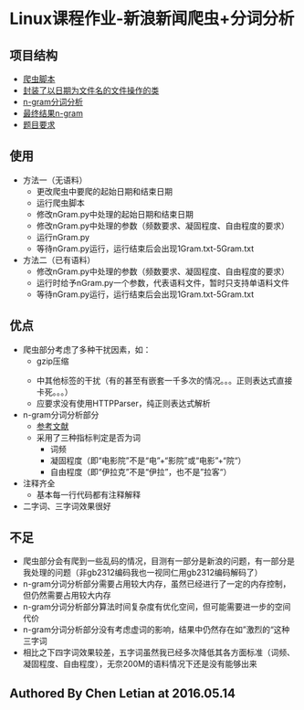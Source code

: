 # Linux课程作业-新浪新闻爬虫+分词分析
## 项目结构
- [爬虫脚本](./reptile.py)
- [封装了以日期为文件名的文件操作的类](./FileOperator.py)
- [n-gram分词分析](./nGram.py)
- [最终结果n-gram](./result/)
- [题目要求](./20160426作业.pdf)

## 使用
- 方法一（无语料）
	- 更改爬虫中要爬的起始日期和结束日期
	- 运行爬虫脚本
	- 修改nGram.py中处理的起始日期和结束日期
	- 修改nGram.py中处理的参数（频数要求、凝固程度、自由程度的要求）
	- 运行nGram.py
	- 等待nGram.py运行，运行结束后会出现1Gram.txt-5Gram.txt
- 方法二（已有语料）
	- 修改nGram.py中处理的参数（频数要求、凝固程度、自由程度的要求）
	- 运行时给予nGram.py一个参数，代表语料文件，暂时只支持单语料文件
	- 等待nGram.py运行，运行结束后会出现1Gram.txt-5Gram.txt

## 优点
- 爬虫部分考虑了多种干扰因素，如：
	- gzip压缩
	- <p></p>中其他标签的干扰（有的甚至有<font><font></font></font>嵌套一千多次的情况。。。正则表达式直接卡死。。。）
	- 应要求没有使用HTTPParser，纯正则表达式解析
- n-gram分词分析部分
	- [参考文献](http://www.matrix67.com/blog/archives/5044)
	- 采用了三种指标判定是否为词
		- 词频
		- 凝固程度（即“电影院”不是“电”+“影院”或“电影”+“院“）
		- 自由程度（即“伊拉克”不是“伊拉”，也不是”拉客“）
- 注释齐全
	- 基本每一行代码都有注释解释
- 二字词、三字词效果很好

## 不足
- 爬虫部分会有爬到一些乱码的情况，目测有一部分是新浪的问题，有一部分是我处理的问题（非gb2312编码我也一视同仁用gb2312编码解码了）
- n-gram分词分析部分需要占用较大内存，虽然已经进行了一定的内存控制，但仍然需要占用较大内存
- n-gram分词分析部分算法时间复杂度有优化空间，但可能需要进一步的空间代价
- n-gram分词分析部分没有考虑虚词的影响，结果中仍然存在如”激烈的“这种三字词
- 相比之下四字词效果较差，五字词虽然我已经多次降低其各方面标准（词频、凝固程度、自由程度），无奈200M的语料情况下还是没有能够出来

## Authored By Chen Letian at 2016.05.14

